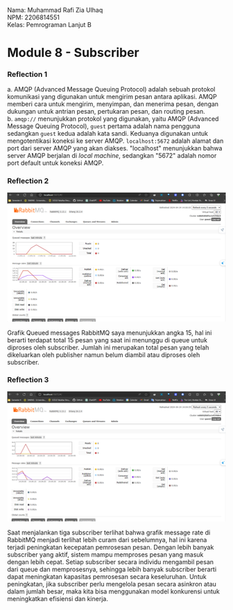 Nama: Muhammad Rafi Zia Ulhaq<br>
NPM: 2206814551<br>
Kelas: Pemrograman Lanjut B<br>

# Module 8 - Subscriber

### Reflection 1
a. AMQP (Advanced Message Queuing Protocol) adalah sebuah protokol komunikasi yang digunakan untuk mengirim pesan antara aplikasi. AMQP memberi cara untuk mengirim, menyimpan, dan menerima pesan, dengan dukungan untuk antrian pesan, pertukaran pesan, dan routing pesan.<br>
b. `amqp://` menunjukkan protokol yang digunakan, yaitu AMQP (Advanced Message Queuing Protocol), `guest` pertama adalah nama pengguna sedangkan `guest` kedua adalah kata sandi. Keduanya digunakan untuk mengotentikasi koneksi ke server AMQP. `localhost:5672` adalah alamat dan port dari server AMQP yang akan diakses. "localhost" menunjukkan bahwa server AMQP berjalan di _local machine_, sedangkan "5672" adalah nomor port default untuk koneksi AMQP.

### Reflection 2
![alt text](https://github.com/rafizia/module-8-subscriber/blob/master/image/RabbitMQ-Slow-1.png?raw=true)

Grafik Queued messages RabbitMQ saya menunjukkan angka 15, hal ini berarti terdapat total 15 pesan yang saat ini menunggu di queue untuk diproses oleh subscriber. Jumlah ini merupakan total pesan yang telah dikeluarkan oleh publisher namun belum diambil atau diproses oleh subscriber.

### Reflection 3
![alt text](https://github.com/rafizia/module-8-subscriber/blob/master/image/RabbitMQ-Slow-2.png?raw=true)

Saat menjalankan tiga subscriber terlihat bahwa grafik message rate di RabbitMQ menjadi terlihat lebih curam dari sebelumnya, hal ini karena terjadi peningkatan kecepatan pemrosesan pesan. Dengan lebih banyak subscriber yang aktif, sistem mampu memproses pesan yang masuk dengan lebih cepat. Setiap subscriber secara individu mengambil pesan dari queue dan memprosesnya, sehingga lebih banyak subscriber berarti dapat meningkatan kapasitas pemrosesan secara keseluruhan.
Untuk peningkatan, jika subscriber perlu mengelola pesan secara asinkron atau dalam jumlah besar, maka kita bisa menggunakan model konkurensi untuk meningkatkan efisiensi dan kinerja.